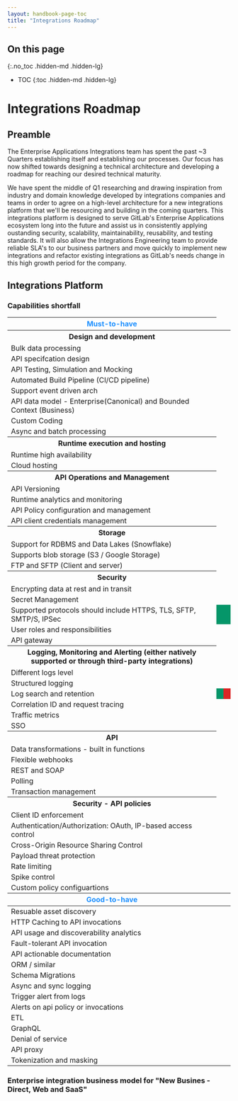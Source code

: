 ```yaml
---
layout: handbook-page-toc
title: "Integrations Roadmap"
---
```


<link rel="stylesheet" type="text/css" href="/stylesheets/biztech.css" />

<style>
#capabilities-table td.bg-green {
    background-color: #059669;
    color: white;
}

#capabilities-table td.bg-red {
    background-color: #DC2626;
    color: white;
}

#capabilities-table td.bg-yellow {
    background-color: #FCD34D;
}

table > tbody > tr > td {
    padding-top: 2px;
    padding-bottom: 2px;
}

</style>

## On this page
{:.no_toc .hidden-md .hidden-lg}

- TOC
{:toc .hidden-md .hidden-lg}

# Integrations Roadmap
## Preamble
The Enterprise Applications Integrations team has spent the past ~3 Quarters establishing itself and establishing our processes. 
Our focus has now shifted towards designing a technical architecture and developing a roadmap for reaching our desired technical maturity.

We have spent the middle of Q1 researching and drawing inspiration from industry and domain knowledge developed by integrations companies and teams in order
to agree on a high-level architecture for a new integrations platform that we'll be resourcing and building in the coming quarters.
This integrations platform is designed to serve GitLab's Enterprise Applications ecosystem long into the future and assist us in consistently applying oustanding security, scalability, maintainability, reusability, and testing standards. It will also allow the Integrations Engineering team to provide reliable SLA's to our business partners and move quickly to implement new integrations and refactor existing integrations as GitLab's needs change in this high growth period for the company.

## Integrations Platform

### Capabilities shortfall

<table id="capabilities-table">
    <thead>
        <tr>
            <th style="color:DodgerBlue;">Must-to-have</th>
        </tr>
    </thead>
    <tbody>
        <tr>
            <th>Design and development</th>
        </tr>   
        <tr>
            <td>Bulk data processing</td>
        </tr>
        <tr>
            <td>API specifcation design</td>
        </tr>
        <tr>
            <td>API Testing, Simulation and Mocking</td>
        </tr>    
        <tr>
            <td>Automated Build Pipeline (CI/CD pipeline)</td>
        </tr>          
        <tr>
            <td>Support event driven arch</td>
        </tr>      
        <tr>
            <td>API data model - Enterprise(Canonical) and Bounded Context (Business)</td>
        </tr>   
        <tr>
            <td>Custom Coding</td>
        </tr>  
        <tr>
            <td>Async and batch processing</td>
        </tr> 
        <tr>
            <th>Runtime execution and hosting</th>
        </tr>        
        <tr>
            <td>Runtime high availability</td>
        </tr>
        <tr>
            <td>Cloud hosting</td>
        </tr>
        <tr>
            <th>API Operations and Management</th>
        </tr>
        <tr>
            <td>API Versioning</td>
        </tr>
        <tr>
            <td>Runtime analytics and monitoring</td>
        </tr>
        <tr>
            <td>API Policy configuration and management</td>
        </tr>
        <tr>
            <td>API client credentials management</td>
        </tr>
        <tr>
            <th>Storage</th>
        </tr>
        <tr>
            <td>Support for RDBMS and Data Lakes (Snowflake)</td>
        </tr>
        <tr>
            <td>Supports blob storage (S3 / Google Storage)</td>
        </tr>
        <tr>
            <td>FTP and SFTP (Client and server)</td>
        </tr>
        <tr>
            <th>Security</th>
        </tr>
        <tr>
            <td>Encrypting data at rest and in transit</td>
        </tr>
        <tr>
            <td>Secret Management</td>
        </tr>
        <tr>
            <td>Supported protocols should include HTTPS, TLS, SFTP, SMTP/S, IPSec</td>
            <td class="bg-green"></td>
            <td class="bg-green"></td>
        </tr>
        <tr>
            <td>User roles and responsibilities</td>
        </tr>
        <tr>
            <td>API gateway</td>
        </tr>
        <tr>
            <th>Logging, Monitoring and Alerting (either natively supported or through third-party integrations)</th>
        </tr>
        <tr>
            <td>Different logs level</td>
        </tr>
        <tr>
            <td>Structured logging</td>
        </tr>
        <tr>
            <td>Log search and retention</td>
            <td class="bg-green"></td>
            <td class="bg-red"></td>
        </tr>
        <tr>
            <td>Correlation ID and request tracing</td>
        </tr>
        <tr>
            <td>Traffic metrics</td>
        </tr>
        <tr>
            <td>SSO</td>
        </tr>
        <tr>
            <th>API</th>
        </tr>
        <tr>
            <td>Data transformations - built in functions</td>
        </tr>
        <tr>
            <td>Flexible webhooks</td>
        </tr>
        <tr>
            <td>REST and SOAP</td>
        </tr>
        <tr>
            <td>Polling</td>
        </tr>
        <tr>
            <td>Transaction management</td>
        </tr>
        <tr>
            <th>Security - API policies</th>
        </tr>
        <tr>
            <td>Client ID enforcement</td>
        </tr>
        <tr>
            <td>Authentication/Authorization: OAuth, IP-based access control</td>
        </tr>
        <tr>
            <td>Cross-Origin Resource Sharing Control</td>
        </tr>
        <tr>
            <td>Payload threat protection</td>
        </tr>
        <tr>
            <td>Rate limiting</td>
        </tr>
        <tr>
            <td>Spike control</td>
        </tr>
        <tr>
            <td>Custom policy configuartions</td>
        </tr>
    </tbody>
    <thead>
        <tr>
            <th style="color:DodgerBlue;">Good-to-have</th>
        </tr>
    </thead>
    <tbody>
        <tr>
            <td>Resuable asset discovery</td>
        </tr>
        <tr>
            <td>HTTP Caching to API invocations</td>
        </tr>
        <tr>
            <td>API usage and discoverability analytics</td>
        </tr>
        <tr>
            <td>Fault-tolerant API invocation</td>
        </tr>
        <tr>
            <td>API actionable documentation</td>
        </tr>
        <tr>
            <td>ORM / similar</td>
        </tr>
        <tr>
            <td>Schema Migrations</td>
        </tr>
        <tr>
            <td>Async and sync logging</td>
        </tr>
        <tr>
            <td>Trigger alert from logs</td>
        </tr>
        <tr>
            <td>Alerts on api policy or invocations</td>
        </tr>
        <tr>
            <td>ETL</td>
        </tr>
        <tr>
            <td>GraphQL</td>
        </tr>
        <tr>
            <td>Denial of service</td>
        </tr>
        <tr>
            <td>API proxy</td>
        </tr>
        <tr>
            <td>Tokenization and masking</td>
        </tr>
    </tbody>
</table>

### Enterprise integration business model for "New Busines - Direct, Web and SaaS"

